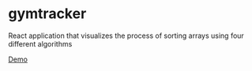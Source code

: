 # gymtracker

React application that visualizes the process of sorting arrays using four different algorithms

[Demo](https://danny-fitnessplanner.herokuapp.com/)
